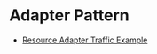 # Adapter Pattern

- [Resource Adapter Traffic Example](https://github.com/eclipse-ee4j/jakartaee-tutorial-examples/tree/master/connectors/traffic)